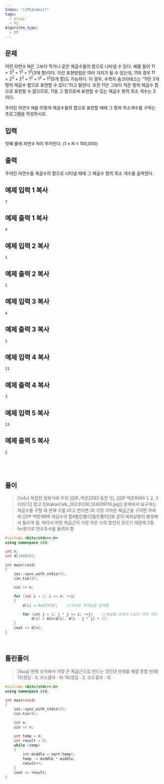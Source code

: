 ```yaml
---
Index: "[[PSIndex]]"
tags:
  - Study
  - PS
Algorithm_type:
  - DP
---
```


## 문제
어떤 자연수 N은 그보다 작거나 같은 제곱수들의 합으로 나타낼 수 있다. 예를 들어 $11=3^2+1^2+1^2$(3개 항)이다. 이런 표현방법은 여러 가지가 될 수 있는데, 11의 경우 $11=2^2+2^2+1^2+1^2+1^2$(5개 항)도 가능하다. 이 경우, 수학자 숌크라테스는 “11은 3개 항의 제곱수 합으로 표현할 수 있다.”라고 말한다. 또한 11은 그보다 적은 항의 제곱수 합으로 표현할 수 없으므로, 11을 그 합으로써 표현할 수 있는 제곱수 항의 최소 개수는 3이다.

주어진 자연수 N을 이렇게 제곱수들의 합으로 표현할 때에 그 항의 최소개수를 구하는 프로그램을 작성하시오.

## 입력

첫째 줄에 자연수 N이 주어진다. (1 ≤ N ≤ 100,000)

## 출력

주어진 자연수를 제곱수의 합으로 나타낼 때에 그 제곱수 항의 최소 개수를 출력한다.

## 예제 입력 1 복사

```
7
```

## 예제 출력 1 복사

```
4
```

## 예제 입력 2 복사

```
1
```

## 예제 출력 2 복사

```
1
```

## 예제 입력 3 복사

```
4
```

## 예제 출력 3 복사

```
1
```

## 예제 입력 4 복사

```
11
```

## 예제 출력 4 복사

```
3
```

## 예제 입력 5 복사

```
13
```

## 예제 출력 5 복사

```
2
```
   
---
## 풀이
> [!info] 복잡한 점화식에 주의
> [[DP_백준2293 동전 1]], [[DP 백준9095 1, 2, 3 더하기]] 참고
> ![[KakaoTalk_20231230_124559119.jpg]]
> 문제에서 요구하는 제곱수를 구할 때 현재 수를 i라고 한다면
> i와 가장 가까운 제곱근을 구하면 아래에 [[DP 백준1699 제곱수의 합#틀린풀이|틀린풀이]]와 같이 예외상황이 발생해서 틀리게 됨.
> 따라서 어떤 제곱근이 가장 적은 수의 항인지 모르기 때문에 2중 for문으로 전수조사를 돌려야 함
```cpp
#include <bits/stdc++.h>
using namespace std;

int n;
int d[100010];

int main(void)
{
	ios::sync_with_stdio(0);
	cin.tie(0);

	cin >> n;

	for (int i = 1; i <= n; ++i) 
	{
		d[i] = 0x3f3f3f;	//더미로 최댓값을 잡아줌

		for (int j = 1; j * j <= i; ++j)	//제곱할 숫자가 i보다 크면 의미 없음
			d[i] = min(d[i], d[i - j * j] + 1);
	}
	cout << d[n];
}
```
   
   
##  틀린풀이
> [!bug] 현재 숫자에서 가장 큰 제곱근으로 만드는 것인데 반례를 해결 못함
> 반례)
> 	12(정답 : 3, 코드결과 : 4)
> 	18(정답 : 2, 코드결과 : 3)
```cpp
#include <bits/stdc++.h>
using namespace std;

int main(void) 
{
	ios::sync_with_stdio(0);
	cin.tie(0);

	int n;
	cin >> n;

	int temp = n;
	int result = 0;
	while (temp)
	{
		int middle = sqrt(temp);
		temp -= middle * middle;
		result++;
	}
	cout << result;
}
```